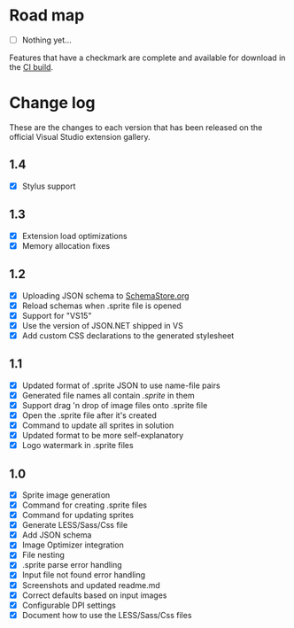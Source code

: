# Road map

- [ ] Nothing yet...
 
Features that have a checkmark are complete and available for
download in the
[CI build](http://vsixgallery.com/extension/cd92c0c6-2c32-49a3-83ca-0dc767c7d78e/).

# Change log

These are the changes to each version that has been released
on the official Visual Studio extension gallery.

## 1.4

- [x] Stylus support

## 1.3

- [x] Extension load optimizations
- [x] Memory allocation fixes

## 1.2

- [x] Uploading JSON schema to [SchemaStore.org](http://schemastore.org)
- [x] Reload schemas when .sprite file is opened 
- [x] Support for "VS15"
- [x] Use the version of JSON.NET shipped in VS
- [x] Add custom CSS declarations to the generated stylesheet

## 1.1

- [x] Updated format of .sprite JSON to use name-file pairs
- [x] Generated file names all contain *.sprite* in them
- [x] Support drag 'n drop of image files onto .sprite file
- [x] Open the .sprite file after it's created
- [x] Command to update all sprites in solution
- [x] Updated format to be more self-explanatory
- [x] Logo watermark in .sprite files 

## 1.0

- [x] Sprite image generation
- [x] Command for creating .sprite files
- [x] Command for updating sprites
- [x] Generate LESS/Sass/Css file
- [x] Add JSON schema
- [x] Image Optimizer integration
- [x] File nesting
- [x] .sprite parse error handling
- [x] Input file not found error handling
- [x] Screenshots and updated readme.md
- [x] Correct defaults based on input images
- [x] Configurable DPI settings
- [x] Document how to use the LESS/Sass/Css files